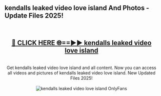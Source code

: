 <h2>kendalls leaked video love island And Photos - Update Files 2025!</h2>
<br>
<div align="center">
<h2><a href="https://betterlinks.top/A2PfLJ" rel="nofollow">🔴 CLICK HERE 🌐==►► kendalls leaked video love island</a></h2>
<br>
Get kendalls leaked video love island and all content. Now you can access all videos and pictures of kendalls leaked video love island. New Updated Files 2025!
<br>
<br>
<a href="https://betterlinks.top/A2PfLJ" rel="nofollow" data-target="animated-image.originalLink"><img src="https://i.imgur.com/dJHk4Zq.gif" alt="kendalls leaked video love island OnlyFans" style="max-width: 100%; display: inline-block;" data-target="animated-image.originalImage"></a>
</div>
<br>